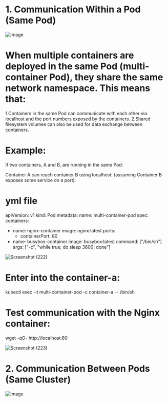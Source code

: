 # 1. Communication Within a Pod (Same Pod)
![image](https://github.com/user-attachments/assets/b0780e06-0003-47df-a242-2fa3bb8eb042)

# When multiple containers are deployed in the same Pod (multi-container Pod), they share the same network namespace. This means that:

1.Containers in the same Pod can communicate with each other via localhost and the port numbers exposed by the containers.
2.Shared filesystem volumes can also be used for data exchange between containers.

# Example:
If two containers, A and B, are running in the same Pod:

Container A can reach container B using localhost:<port> (assuming Container B exposes some service on a port).

# yml file
apiVersion: v1
kind: Pod
metadata:
  name: multi-container-pod
spec:
  containers:
  - name: nginx-container
    image: nginx:latest
    ports:
    - containerPort: 80
  - name: busybox-container
    image: busybox:latest
    command: ["/bin/sh"]
    args: ["-c", "while true; do sleep 3600; done"]



![Screenshot (222)](https://github.com/user-attachments/assets/3f90d511-4bd0-4bdd-a5d1-7a3608f40195)

# Enter into the container-a:
kubectl exec -it multi-container-pod -c container-a -- /bin/sh

# Test communication with the Nginx container:

wget -qO- http://localhost:80

![Screenshot (223)](https://github.com/user-attachments/assets/64e86e15-c5f0-4e05-9fca-28ecfb7e93dc)


# 2. Communication Between Pods (Same Cluster)
![image](https://github.com/user-attachments/assets/6dd54207-1982-489b-aff6-e5359aac7e39)



